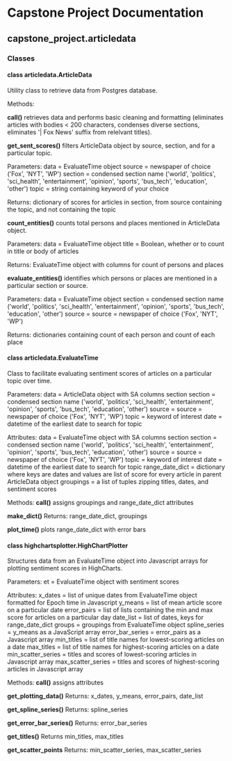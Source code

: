 # Capstone Project Documentation

## capstone_project.articledata

### **Classes**

#### class articledata.ArticleData

Utility class to retrieve data from Postgres database.

Methods:

**call()** retrieves data and performs basic cleaning and formatting (eliminates articles with bodies < 200 characters, condenses diverse sections, eliminates '| Fox News' suffix from relelvant titles).

**get_sent_scores()** filters ArticleData object by source, section, and for a particular topic.

  Parameters:
  data = EvaluateTime object
  source = newspaper of choice ('Fox', 'NYT', 'WP')
  section = condensed section name ('world', 'politics', 'sci_health', 'entertainment', 'opinion', 'sports', 'bus_tech', 'education', 'other')
  topic = string containing keyword of your choice


  Returns: dictionary of scores for articles in section, from source containing the topic, and not containing the topic

**count_entities()** counts total persons and places mentioned in ArticleData object.

  Parameters:
  data = EvaluateTime object
  title = Boolean, whether or to count in title or body of articles

  Returns: EvaluateTime object with columns for count of persons and places

**evaluate_entities()** identifies which persons or places are mentioned in a particular section or source.

  Parameters:
  data = EvaluateTime object
  section = condensed section name ('world', 'politics', 'sci_health', 'entertainment', 'opinion', 'sports', 'bus_tech', 'education', 'other')
  source = source = newspaper of choice ('Fox', 'NYT', 'WP')

  Returns: dictionaries containing count of each person and count of each place

#### class articledata.EvaluateTime

Class to facilitate evaluating sentiment scores of articles on a particular topic over time.

Parameters:
data = ArticleData object with SA columns
section
section = condensed section name ('world', 'politics', 'sci_health', 'entertainment', 'opinion', 'sports', 'bus_tech', 'education', 'other')
source = source = newspaper of choice ('Fox', 'NYT', 'WP')
topic = keyword of interest
date = datetime of the earliest date to search for topic

Attributes:
data = EvaluateTime object with SA columns
section
section = condensed section name ('world', 'politics', 'sci_health', 'entertainment', 'opinion', 'sports', 'bus_tech', 'education', 'other')
source = source = newspaper of choice ('Fox', 'NYT', 'WP')
topic = keyword of interest
date = datetime of the earliest date to search for topic
range_date_dict = dictionary where keys are dates and values are list of score for every article in parent ArticleData object
groupings = a list of tuples zipping titles, dates, and sentiment scores


Methods:
**call()** assigns groupings and range_date_dict attributes

**make_dict()**
  Returns: range_date_dict, groupings


**plot_time()** plots range_date_dict with error bars

#### class highchartsplotter.HighChartPlotter

Structures data from an EvaluateTime object into Javascript arrays for plotting sentiment scores in HighCharts.

Parameters:
et = EvaluateTime object with sentiment scores

Attributes:
x_dates = list of unique dates from EvaluateTime object formatted for Epoch time in Javascript
y_means = list of mean article score on a particular date
error_pairs = list of lists containing the min and max score for articles on a particular day
date_list = list of dates, keys for range_date_dict
groups = groupings from EvaluateTime object
spline_series = y_means as a JavaScript array
error_bar_series = error_pairs as a Javascript array
min_titles = list of title names for lowest-scoring articles on a date
max_titles = list of title names for highest-scoring articles on a date
min_scatter_series = titles and scores of lowest-scoring articles in Javascript array
max_scatter_series = titles and scores of highest-scoring articles in Javascript array

Methods:
**call()** assigns attributes

**get_plotting_data()**
  Returns: x_dates, y_means, error_pairs, date_list

**get_spline_series()**
  Returns: spline_series

**get_error_bar_series()**
  Returns: error_bar_series

**get_titles()**
  Returns min_titles, max_titles

**get_scatter_points**
  Returns: min_scatter_series, max_scatter_series
